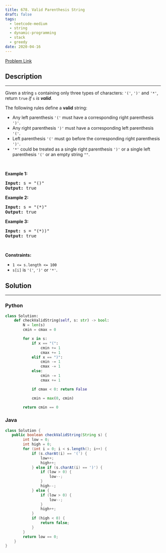 ```yaml
---
title: 678. Valid Parenthesis String
draft: false
tags: 
  - leetcode-medium
  - string
  - dynamic-programming
  - stack
  - greedy
date: 2020-04-16
---
```


[Problem Link](https://leetcode.com/problems/valid-parenthesis-string/)

## Description

---
<p>Given a string <code>s</code> containing only three types of characters: <code>&#39;(&#39;</code>, <code>&#39;)&#39;</code> and <code>&#39;*&#39;</code>, return <code>true</code> <em>if</em> <code>s</code> <em>is <strong>valid</strong></em>.</p>

<p>The following rules define a <strong>valid</strong> string:</p>

<ul>
	<li>Any left parenthesis <code>&#39;(&#39;</code> must have a corresponding right parenthesis <code>&#39;)&#39;</code>.</li>
	<li>Any right parenthesis <code>&#39;)&#39;</code> must have a corresponding left parenthesis <code>&#39;(&#39;</code>.</li>
	<li>Left parenthesis <code>&#39;(&#39;</code> must go before the corresponding right parenthesis <code>&#39;)&#39;</code>.</li>
	<li><code>&#39;*&#39;</code> could be treated as a single right parenthesis <code>&#39;)&#39;</code> or a single left parenthesis <code>&#39;(&#39;</code> or an empty string <code>&quot;&quot;</code>.</li>
</ul>

<p>&nbsp;</p>
<p><strong class="example">Example 1:</strong></p>
<pre><strong>Input:</strong> s = "()"
<strong>Output:</strong> true
</pre><p><strong class="example">Example 2:</strong></p>
<pre><strong>Input:</strong> s = "(*)"
<strong>Output:</strong> true
</pre><p><strong class="example">Example 3:</strong></p>
<pre><strong>Input:</strong> s = "(*))"
<strong>Output:</strong> true
</pre>
<p>&nbsp;</p>
<p><strong>Constraints:</strong></p>

<ul>
	<li><code>1 &lt;= s.length &lt;= 100</code></li>
	<li><code>s[i]</code> is <code>&#39;(&#39;</code>, <code>&#39;)&#39;</code> or <code>&#39;*&#39;</code>.</li>
</ul>


## Solution

---
### Python
``` py title='valid-parenthesis-string'
class Solution:
    def checkValidString(self, s: str) -> bool:
        N = len(s)
        cmin = cmax = 0

        for x in s:
            if x == "(":
                cmin += 1
                cmax += 1
            elif x == ")":
                cmin -= 1
                cmax -= 1
            else:
                cmin -= 1
                cmax += 1

            if cmax < 0: return False

            cmin = max(0, cmin)
        
        return cmin == 0
```
### Java
``` java title='valid-parenthesis-string'
class Solution {
   public boolean checkValidString(String s) {
        int low = 0;
        int high = 0;
        for (int i = 0; i < s.length(); i++) {
            if (s.charAt(i) == '(') {
                low++;
                high++;
            } else if (s.charAt(i) == ')') {
                if (low > 0) {
                    low--;
                }
                high--;
            } else {
                if (low > 0) {
                    low--;
                }
                high++;
            }
            if (high < 0) {
                return false;
            }
        }
        return low == 0;
    }
}
```

